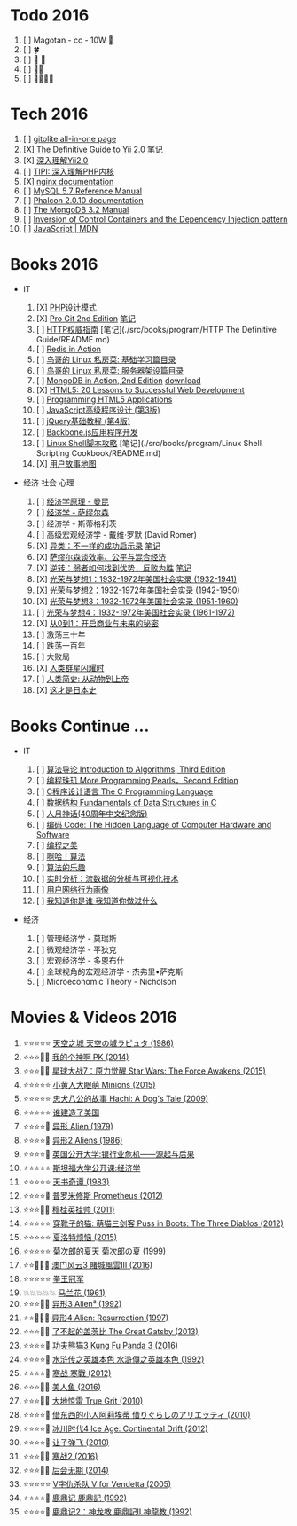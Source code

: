 # Todo 2016

1. [ ] Magotan - cc - 10W :car:
1. [ ] :four_leaf_clover:
1. [ ] :boy: :girl:
1. [ ] :city_sunrise::city_sunset:
1. [ ] :rice::ramen::hamburger::egg:

# Tech 2016

1. [ ] [gitolite all-in-one page](http://gitolite.com/gitolite/gitolite.html)
1. [X] [The Definitive Guide to Yii 2.0](http://www.yiiframework.com/doc-2.0/guide-index.html) [笔记](https://github.com/glauca/document/blob/master/src/php/framework/yii/README.md)
1. [X] [深入理解Yii2.0](http://www.digpage.com/)
1. [ ] [TIPI: 深入理解PHP内核](http://www.php-internals.com/)
1. [X] [nginx documentation](http://nginx.org/en/docs/)
1. [ ] [MySQL 5.7 Reference Manual](http://dev.mysql.com/doc/refman/5.7/en/)
1. [ ] [Phalcon 2.0.10 documentation](https://docs.phalconphp.com/en/latest/index.html)
1. [ ] [The MongoDB 3.2 Manual](https://docs.mongodb.org/manual/)
1. [ ] [Inversion of Control Containers and the Dependency Injection pattern](http://martinfowler.com/articles/injection.html)
1. [ ] [JavaScript | MDN](https://developer.mozilla.org/en-US/docs/Web/JavaScript)


# Books 2016

+ IT
    1. [X] [PHP设计模式](https://book.douban.com/subject/4865086/)
    1. [X] [Pro Git 2nd Edition](https://git-scm.com/book/en/v2) [笔记](https://github.com/glauca/document/blob/master/src/vcs/git.md)
    1. [ ] [HTTP权威指南](https://book.douban.com/subject/10746113/) [笔记](./src/books/program/HTTP The Definitive Guide/README.md)
    1. [ ] [Redis in Action](https://book.douban.com/subject/10597898/)
    1. [ ] [鸟哥的 Linux 私房菜: 基础学习篇目录](http://vbird.dic.ksu.edu.tw/linux_basic/linux_basic.php)
    1. [ ] [鸟哥的 Linux 私房菜: 服务器架设篇目录](http://vbird.dic.ksu.edu.tw/linux_server/)
    1. [ ] [MongoDB in Action, 2nd Edition](https://book.douban.com/subject/26723983/) [download](http://pan.baidu.com/s/1dFnsNfF)
    1. [X] [HTML5: 20 Lessons to Successful Web Development](https://book.douban.com/subject/26629912/)
    1. [ ] [Programming HTML5 Applications](https://book.douban.com/subject/6726963/)
    1. [ ] [JavaScript高级程序设计 (第3版)](https://book.douban.com/subject/10546125/)
    1. [ ] [jQuery基础教程 (第4版)](https://book.douban.com/subject/25733582/)
    1. [ ] [Backbone.js应用程序开发](https://book.douban.com/subject/25980651/)
    1. [ ] [Linux Shell脚本攻略](https://book.douban.com/subject/6889456/) [笔记](./src/books/program/Linux Shell Scripting Cookbook/README.md)
    1. [X] [用户故事地图](https://book.douban.com/subject/26760348/)

+ 经济 社会 心理
    1. [ ] [经济学原理 - 曼昆](http://yuedu.163.com/source/d81f8e114d684605a7e69da85d1a4f6b_4)
    1. [ ] [经济学 - 萨缪尔森](https://book.douban.com/subject/25767311/)
    1. [ ] 经济学 - 斯蒂格利茨
    1. [ ] 高级宏观经济学 - 戴维·罗默 (David Romer)
    1. [X] [异类：不一样的成功启示录](https://book.douban.com/subject/25863621/) [笔记](./src/books/management/Outliers/README.md)
    1. [X] [萨缪尔森谈效率、公平与混合经济](https://book.douban.com/subject/10540192/)
    1. [X] [逆转：弱者如何找到优势，反败为胜](https://book.douban.com/subject/20480678/) [笔记](./src/books/management/David_and_Goliath/README.md)
    1. [X] [光荣与梦想1：1932-1972年美国社会实录 (1932-1941)](https://book.douban.com/subject/26314948/)
    1. [X] [光荣与梦想2：1932-1972年美国社会实录 (1942-1950)](https://book.douban.com/subject/26314950/)
    1. [X] [光荣与梦想3：1932-1972年美国社会实录 (1951-1960)](https://book.douban.com/subject/26314951/)
    1. [ ] [光荣与梦想4：1932-1972年美国社会实录 (1961-1972)](https://book.douban.com/subject/26314952/)
    1. [X] [从0到1：开启商业与未来的秘密](https://book.douban.com/subject/26297606/)
    1. [ ] 激荡三十年
    1. [ ] 跌荡一百年
    1. [ ] 大败局
    1. [X] [人类群星闪耀时](https://book.douban.com/subject/6783783/)
    1. [ ] [人类简史: 从动物到上帝](https://book.douban.com/subject/25985021/)
    1. [X] [这才是日本史](https://book.douban.com/subject/5922967/)

# Books Continue ...

+ IT
    1. [ ] [算法导论 Introduction to Algorithms, Third Edition](https://book.douban.com/subject/20432061/)
    1. [ ] [编程珠玑 More Programming Pearls，Second Edition](https://book.douban.com/subject/26302533/)
    1. [ ] [C程序设计语言 The C Programming Language](https://book.douban.com/subject/1139336/)
    1. [ ] [数据结构 Fundamentals of Data Structures in C](https://book.douban.com/subject/1886174/)
    1. [ ] [人月神话(40周年中文纪念版)](https://book.douban.com/subject/26358448/)
    1. [ ] [编码 Code: The Hidden Language of Computer Hardware and Software](https://book.douban.com/subject/20260928/)
    1. [ ] [编程之美](https://book.douban.com/subject/3004255/)
    1. [ ] [啊哈！算法](https://book.douban.com/subject/25894685/)
    1. [ ] [算法的乐趣](https://book.douban.com/subject/26351257/)
    1. [ ] [实时分析：流数据的分析与可视化技术](https://book.douban.com/subject/26773406/)
    1. [ ] [用户网络行为画像](https://book.douban.com/subject/26762081/)
    1. [ ] [我知道你是谁·我知道你做过什么](https://book.douban.com/subject/26354179/)

+ 经济
    1. [ ] 管理经济学 - 莫瑞斯
    1. [ ] 微观经济学 - 平狄克
    1. [ ] 宏观经济学 - 多恩布什
    1. [ ] 全球视角的宏观经济学 - 杰弗里•萨克斯
    1. [ ] Microeconomic Theory - Nicholson

# Movies & Videos 2016

1. :star::star::star::star::star: [天空之城 天空の城ラピュタ (1986)](https://movie.douban.com/subject/1291583/)
1. :star::star::star::dizzy::dizzy: [我的个神啊 PK (2014)](https://movie.douban.com/subject/10741643/)
1. :star::star::star::dizzy::dizzy: [星球大战7：原力觉醒 Star Wars: The Force Awakens (2015)](https://movie.douban.com/subject/20326665/)
1. :star::star::star::star::star: [小黄人大眼萌 Minions (2015)](https://movie.douban.com/subject/11624706/)
1. :star::star::star::star::star: [忠犬八公的故事  Hachi: A Dog's Tale (2009)](https://movie.douban.com/subject/3011091/)
1. :star::star::star::star::star: [谁建造了美国](http://open.163.com/movie/2014/4/2/V/M9OI1SF08_M9OIE9N2V.html)
1. :star::star::star::star::dizzy: [异形 Alien (1979)](https://movie.douban.com/subject/1300868/)
1. :star::star::star::star::dizzy: [异形2 Aliens (1986)](https://movie.douban.com/subject/1293792/)
1. :star::star::star::star::dizzy: [英国公开大学:银行业危机——源起与后果](http://open.163.com/special/opencourse/banking.html)
1. :star::star::star::star::star: [斯坦福大学公开课:经济学](http://v.163.com/special/economics/)
1. :star::star::star::star::star: [天书奇谭 (1983)](https://movie.douban.com/subject/1428581/)
1. :star::star::star::star::dizzy: [普罗米修斯 Prometheus (2012)](https://movie.douban.com/subject/3771562/)
1. :star::star::star::dizzy::dizzy: [穆桂英挂帅 (2011)](https://movie.douban.com/subject/10438503/)
1. :star::star::star::star::star: [穿靴子的猫: 萌猫三剑客 Puss in Boots: The Three Diablos (2012)](https://movie.douban.com/subject/10521648/)
1. :star::star::star::star::star: [夏洛特烦恼 (2015)](https://movie.douban.com/subject/25964071/)
1. :star::star::star::star::star: [菊次郎的夏天 菊次郎の夏 (1999)](https://movie.douban.com/subject/1293359/)
1. :star::star::dizzy::dizzy::dizzy: [澳门风云3 賭城風雲III (2016)](https://movie.douban.com/subject/26334559/)
1. :star::star::star::star::star: [拳王冠军](http://open.163.com/movie/2015/8/4/H/MB01RB05S_MB0FCTJ4H.html)
1. :boom::boom::boom::boom::boom: [马兰花 (1961)](https://movie.douban.com/subject/2346493/)
1. :star::star::star::dizzy::dizzy: [异形3 Alien³ (1992)](https://movie.douban.com/subject/1297929/)
1. :star::star::dizzy::dizzy::dizzy: [异形4 Alien: Resurrection (1997)](https://movie.douban.com/subject/1299153/)
1. :star::star::star::dizzy::dizzy: [了不起的盖茨比 The Great Gatsby (2013)](https://movie.douban.com/subject/3364223/)
1. :star::star::star::star::dizzy: [功夫熊猫3 Kung Fu Panda 3 (2016)](https://movie.douban.com/subject/11589036/)
1. :star::star::star::star::dizzy: [水浒传之英雄本色 水滸傳之英雄本色 (1992)](https://movie.douban.com/subject/1297924/)
1. :star::star::star::star::dizzy: [寒战 寒戰 (2012)](https://movie.douban.com/subject/6890730/)
1. :star::star::star::dizzy::dizzy: [美人鱼 (2016)](https://movie.douban.com/subject/19944106/)
1. :star::star::star::dizzy::dizzy: [大地惊雷 True Grit (2010)](https://movie.douban.com/subject/3626372/)
1. :star::star::star::star::dizzy: [借东西的小人阿莉埃蒂 借りぐらしのアリエッティ (2010)](https://movie.douban.com/subject/4202302/)
1. :star::star::star::star::dizzy: [冰川时代4 Ice Age: Continental Drift (2012)](https://movie.douban.com/subject/4914468/)
1. :star::star::star::star::dizzy: [让子弹飞 (2010)](https://movie.douban.com/subject/3742360/)
1. :star::star::star::dizzy::dizzy: [寒战2 (2016)](https://movie.douban.com/subject/20505982/)
1. :star::star::star::dizzy::dizzy: [后会无期 (2014)](https://movie.douban.com/subject/25805741/)
1. :star::star::star::star::star: [V字仇杀队 V for Vendetta (2005)](https://movie.douban.com/subject/1309046/)
1. :star::star::star::star::dizzy: [鹿鼎记 鹿鼎記 (1992)](https://movie.douban.com/subject/1297223/)
1. :star::star::star::star::dizzy: [鹿鼎记2：神龙教 鹿鼎記II 神龍教 (1992)](https://movie.douban.com/subject/1306951/)